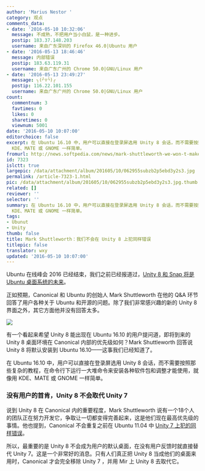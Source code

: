 ```yaml
---
author: 'Marius Nestor '
category: 观点
comments_data:
- date: '2016-05-10 10:32:06'
  message: 不成熟，不把用户当小白鼠，是一种进步。
  postip: 183.37.148.203
  username: 来自广东深圳的 Firefox 46.0|Ubuntu 用户
- date: '2016-05-13 18:46:46'
  message: 内部错误
  postip: 183.63.119.31
  username: 来自广东广州的 Chrome 50.0|GNU/Linux 用户
- date: '2016-05-13 23:49:27'
  message: ╮(╯▽╰)╭
  postip: 116.22.101.155
  username: 来自广东广州的 Chrome 50.0|GNU/Linux 用户
count:
  commentnum: 3
  favtimes: 0
  likes: 0
  sharetimes: 0
  viewnum: 5001
date: '2016-05-10 10:07:00'
editorchoice: false
excerpt: 在 Ubuntu 16.10 中，用户可以直接在登录屏选用 Unity 8 会话，而不需要按照那些复杂的教程，在命令行下运行一大堆命令来安装各种软件包和调整才能使用，就像用
  KDE、MATE 或 GNOME 一样简单。
fromurl: http://news.softpedia.com/news/mark-shuttleworth-we-won-t-make-the-same-mistake-again-with-unity-8-503796.shtml
id: 7323
islctt: true
largepic: /data/attachment/album/201605/10/062955subzb2p5ebd3y2s3.jpg
permalink: /article-7323-1.html
pic: /data/attachment/album/201605/10/062955subzb2p5ebd3y2s3.jpg.thumb.jpg
related: []
reviewer: ''
selector: ''
summary: 在 Ubuntu 16.10 中，用户可以直接在登录屏选用 Unity 8 会话，而不需要按照那些复杂的教程，在命令行下运行一大堆命令来安装各种软件包和调整才能使用，就像用
  KDE、MATE 或 GNOME 一样简单。
tags:
- Ubunut
- Unity
thumb: false
title: Mark Shuttleworth：我们不会在 Unity 8 上犯同样错误
titlepic: false
translator: wxy
updated: '2016-05-10 10:07:00'
---
```


Ubuntu 在线峰会 2016 已经结束，我们之前已经报道过，[Unity 8 和 Snap 将是 Ubuntu 桌面系统的未来](/article-7312-1.html "Unity 8 和 Snap 将是 Ubuntu 桌面系统的未来")。


正如预期，Canonical 和 Ubuntu 的创始人 Mark Shuttleworth 在他的 Q&A 环节回答了用户各种关于 Ubuntu 和开源的问题。除了我们非常感兴趣的新的 Unity 8 界面之外，其它方面他并没有回答太多。


![](/data/attachment/album/201605/10/062955subzb2p5ebd3y2s3.jpg)


有一个看起来希望 Unity 8 能出现在 Ubuntu 16.10 的用户提问道，即将到来的 Unity 8 桌面环境在 Canonical 内部的优先级如何？Mark Shuttleworth 回答说 Unity 8 将默认安装到 Ubuntu 16.10——这事我们已经知道了。


在 Ubuntu 16.10 中，用户可以直接在登录屏选用 Unity 8 会话，而不需要按照那些复杂的教程，在命令行下运行一大堆命令来安装各种软件包和调整才能使用，就像用 KDE、MATE 或 GNOME 一样简单。


### 没有用户的首肯，Unity 8 不会取代 Unity 7


说到 Unity 8 在 Canonical 内的重要程度，Mark Shuttleworth 说有一个18个人的团队正在努力开发它，争取让一切都变得完善起来，这是他们现在最高优先级的事情。他也提到，Canonical 不会重复之前在 Ubuntu 11.04 中  [Unity 7 上犯的同样错误](http://news.softpedia.com/news/Mark-Shuttleworth-Admits-That-Ubuntu-s-Unity-Interface-Was-a-Mistake-Five-Years-Ago-475130.shtml)。


所以，最重要的是 Unity 8 不会成为用户的默认桌面，在没有用户反馈时就直接替代 Unity 7。这是一个非常好的消息。只有人们真正把 Unity 8 当成他们的桌面来用时，Canonical 才会完全移除 Unity 7 ，并用 Mir 上 Unity 8 去取代它。